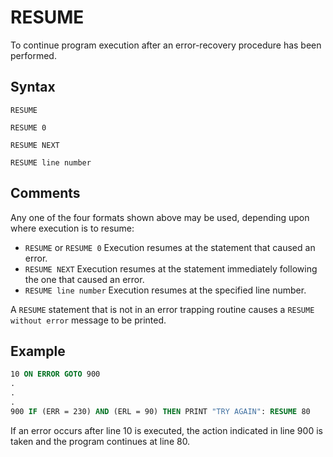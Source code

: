 # RESUME

To continue program execution after an error-recovery procedure has been performed.

## Syntax

`RESUME`

`RESUME 0`

`RESUME NEXT`

`RESUME line number `

## Comments

Any one of the four formats shown above may be used, depending upon where execution is to resume:

- `RESUME` or `RESUME 0` Execution resumes at the statement that caused an error.
- `RESUME NEXT` Execution resumes at the statement immediately following the one that caused an error.
- `RESUME line number` Execution resumes at the specified line number.

A `RESUME` statement that is not in an error trapping routine causes a `RESUME without error` message to be printed.

## Example

```vb
10 ON ERROR GOTO 900
.
.
.
900 IF (ERR = 230) AND (ERL = 90) THEN PRINT "TRY AGAIN": RESUME 80
```

If an error occurs after line 10 is executed, the action indicated in line 900 is taken and the program continues at line 80.
